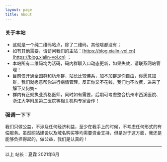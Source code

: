 ```yaml
---
layout: page
title: About
---
```


### 关于本站

- 这就是一个纯二维码站点，除了二维码，其他啥都没有；
- 如有其他需要，请访问我们的主站：[https://blog.xialin-vol.cn](https://blog.xialin-vol.cn) ；
- 本站所有二维码均为活码，码内群聊入口动态更新，如果失效，请联系网站管理！
- 目前仅开通全国群和杭州群，站长比较佛系，加不加群是你自由，你愿意加群，我们就愿意帮你进行病情管理，反正你又不花钱，我们也不收费，进来了解下又何妨~
- 群内有正规执业资格医师，同时如有需要，后期可考虑整合杭州市西溪医院、浙江大学附属第二医院等相关机构专家合作！

### 强调一下下

我们只做公益，不涉及任何经济利益，至少在我手上的时候，不考虑任何形式的有偿服务。虽然网站建设以及域名购买等均需要资金支持，但是对于这方面，我还是能够负担得起的，做公益，我们是认真的！

-------
以上
站长：夏霖
2021年6月
